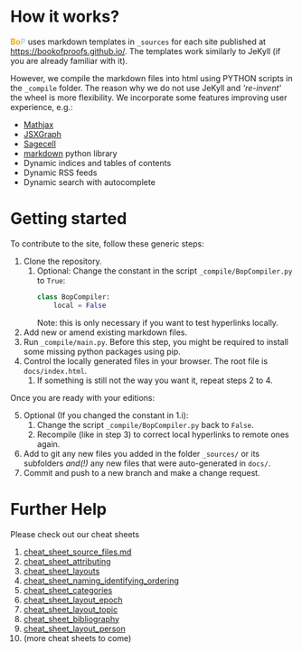 # How it works?

<strong><span style='color:orange'>Bo</span><span style='color:lightblue'>P</span></strong> uses markdown 
templates in `_sources` for each site published at https://bookofproofs.github.io/. The templates work similarly 
to JeKyll (if you are already familiar with it). 

However, we compile the markdown files into html using PYTHON scripts in the `_compile` folder. 
The reason why we do not use JeKyll and _'re-invent'_ the wheel is more flexibility. We incorporate some features 
improving user experience, e.g.:

* [Mathjax][mj] 
* [JSXGraph][jx]
* [Sagecell][sc]
* [markdown][mp] python library
* Dynamic indices and tables of contents
* Dynamic RSS feeds
* Dynamic search with autocomplete

[mj]:https://www.mathjax.org
[jx]:https://jsxgraph.uni-bayreuth.de/wiki/index.php/Category:Examples
[sc]:https://sagecell.sagemath.org/
[mp]:https://python-markdown.github.io/

# Getting started

To contribute to the site, follow these generic steps:

1. Clone the repository. 
   1. Optional: Change the constant in the script `_compile/BopCompiler.py` to `True`:
        ```python
        class BopCompiler:
            local = False
        ``` 
      Note: this is only necessary if you want to test hyperlinks locally.
1. Add new or amend existing markdown files.
1. Run `_compile/main.py`. Before this step, you might be required to install some missing python packages using pip.
1. Control the locally generated files in your browser. The root file is `docs/index.html`. 
   1. If something is still not the way you want it, repeat steps 2 to 4.

Once you are ready with your editions: 

5. Optional (If you changed the constant in 1.i):
   1. Change the script `_compile/BopCompiler.py` back to `False`.
   1. Recompile (like in step 3) to correct local hyperlinks to remote ones again.
1. Add to git any new files you added in the folder `_sources/` or its subfolders _and(!)_ any new files that were auto-generated in `docs/`. 
1. Commit and push to a new branch and make a change request.

# Further Help

Please check out our cheat sheets

1. [cheat_sheet_source_files.md](https://github.com/bookofproofs/bookofproofs.github.io/blob/main/_compile/help/cheat_sheet_source_files.md)
2. [cheat_sheet_attributing](https://github.com/bookofproofs/bookofproofs.github.io/blob/main/_compile/help/cheat_sheet_attributing.md)
3. [cheat_sheet_layouts](https://github.com/bookofproofs/bookofproofs.github.io/blob/main/_compile/help/cheat_sheet_layouts.md)
4. [cheat_sheet_naming_identifying_ordering](https://github.com/bookofproofs/bookofproofs.github.io/blob/main/_compile/help/cheat_sheet_naming_identifying_ordering.md)
5. [cheat_sheet_categories](https://github.com/bookofproofs/bookofproofs.github.io/blob/main/_compile/help/cheat_sheet_categories.md)
6. [cheat_sheet_layout_epoch](https://github.com/bookofproofs/bookofproofs.github.io/blob/main/_compile/help/cheat_sheet_layout_epoch.md)
7. [cheat_sheet_layout_topic](https://github.com/bookofproofs/bookofproofs.github.io/blob/main/_compile/help/cheat_sheet_layout_topic.md)
8. [cheat_sheet_bibliography](https://github.com/bookofproofs/bookofproofs.github.io/blob/main/_compile/help/cheat_sheet_bibliography.md)
9. [cheat_sheet_layout_person](https://github.com/bookofproofs/bookofproofs.github.io/blob/main/_compile/help/cheat_sheet_layout_person.md)
10. (more cheat sheets to come)

